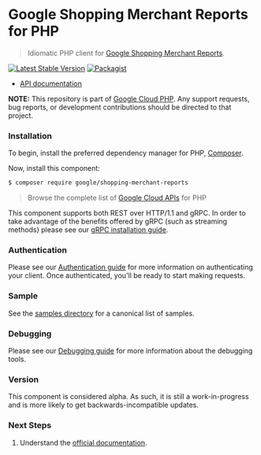 # Google Shopping Merchant Reports for PHP

> Idiomatic PHP client for [Google Shopping Merchant Reports](https://developers.google.com/merchant/api).

[![Latest Stable Version](https://poser.pugx.org/google/shopping-merchant-reports/v/stable)](https://packagist.org/packages/google/shopping-merchant-reports) [![Packagist](https://img.shields.io/packagist/dm/google/shopping-merchant-reports.svg)](https://packagist.org/packages/google/shopping-merchant-reports)

* [API documentation](https://cloud.google.com/php/docs/reference/shopping-merchant-reports/latest)

**NOTE:** This repository is part of [Google Cloud PHP](https://github.com/googleapis/google-cloud-php). Any
support requests, bug reports, or development contributions should be directed to
that project.

### Installation

To begin, install the preferred dependency manager for PHP, [Composer](https://getcomposer.org/).

Now, install this component:

```sh
$ composer require google/shopping-merchant-reports
```

> Browse the complete list of [Google Cloud APIs](https://cloud.google.com/php/docs/reference)
> for PHP

This component supports both REST over HTTP/1.1 and gRPC. In order to take advantage of the benefits
offered by gRPC (such as streaming methods) please see our
[gRPC installation guide](https://cloud.google.com/php/grpc).

### Authentication

Please see our [Authentication guide](https://github.com/googleapis/google-cloud-php/blob/main/AUTHENTICATION.md) for more information
on authenticating your client. Once authenticated, you'll be ready to start making requests.

### Sample

See the [samples directory](https://github.com/googleapis/php-shopping-merchant-reports/tree/main/samples) for a canonical list of samples.

### Debugging

Please see our [Debugging guide](https://github.com/googleapis/google-cloud-php/blob/main/DEBUG.md)
for more information about the debugging tools.

### Version

This component is considered alpha. As such, it is still a work-in-progress and is more likely to get backwards-incompatible updates.

### Next Steps

1. Understand the [official documentation](https://developers.google.com/merchant/api/reference/rest).

